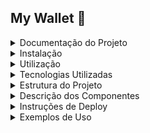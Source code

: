 ## My Wallet :money_with_wings:

<details>
<summary>Documentação do Projeto</summary>

##### Este é um projeto em React que utiliza JavaScript, React e Styled Components para criar uma aplicação mobile que simula um gerenciador de gastos, onde pode ser inserido os ganhos e gastos do usuário.
</details>


<details>
<summary>Instalação</summary>

Para rodar o projeto, primeiro clone este repositório usando o comando:

```
git clone https://github.com/seu-usuario/nome-do-projeto.git
```
Em seguida, instale as dependências usando o gerenciador de pacotes de sua escolha. Recomendo o uso do npm:
  
```
npm install
```
</details>


<details>
<summary>Utilização</summary>
Para rodar o projeto em um servidor de desenvolvimento, execute o seguinte comando:

```
npm start
```
Isso irá iniciar um servidor de desenvolvimento em **localhost:3000**, onde você pode visualizar a aplicação em seu navegador.
</details>


<details>
<summary>Tecnologias Utilizadas</summary>
- ReactJS 18.0.2
- Axios 1.1.3
- Day.js 1.11.6
- React-Confirm-Alert 3.0.6
- React-Icons 18.2.0
- React-Loader-Spinner 5.3.4
- React-Router-Dom 6.4.3
- Styled-Componets 5.3.6
- Sweet-Alert2 11.6.15
- Visual Studio Code
- Git e GitHub

O projeto foi desenvolvido com a biblioteca ReactJS. Para o desenvolvimento, utilizei o Visual Studio Code como IDE e o Git para controle de versão e o GitHub como repositório remoto.

Links úteis:
- [Documentação do ReactJS](https://reactjs.org/docs/)
- [Visual Studio Code](https://code.visualstudio.com/docs)
- [Git](https://git-scm.com/doc)
- [GitHub](https://docs.github.com/)  

</details>


<details>
<summary>Estrutura do Projeto</summary>

A estrutura do projeto é organizada da seguinte maneira:

  - `public/`: contém arquivos estáticos acessíveis publicamente.

- `src/`:  contém todo o código-fonte da aplicação.

  - `assets/`  - contém os recursos estáticos da aplicação.
    - `images/` - contém imagens utilizadas na aplicação.
    - `styles/` - contém os arquivos de estilo da aplicação.

  - `components/` - contém os componentes da aplicação.
    - `Loading/` - contém o componente que é exibido durante o carregamento.
    - `Navbar/` - contém o componente de barra de navegação.
    - `Registries/` - contém o componente de registros.
    - `Sign-in/` - contém o componente de login.
    - `Sign-up/` - contém o componente de registro.

  - `contexts/` - contém os contextos da aplicação.

  - `services/` - contém os serviços da aplicação.

  `App.js` - arquivo principal que renderiza a aplicação.

  `index.js` - arquivo que inicializa a aplicação.
</details>


<details>
<summary>Descrição dos Componentes</summary>
Loading

- O componente **Loading** é responsável por exibir um spinner enquanto a aplicação está carregando. Ele utiliza a biblioteca React-Loader-Spinner para exibir o spinner.
Navbar

- O componente **Navbar** é responsável por exibir a barra de navegação da aplicação. Ele é fixado no topo da tela e contém botões de navegação para as diferentes páginas da aplicação. O componente utiliza a biblioteca React-Icons para exibir os ícones.
Registries

- O componente **Registries** é responsável por exibir a lista de registros do usuário. Ele contém um formulário para adicionar novos registros, bem como uma tabela que exibe os registros existentes. O componente utiliza a biblioteca Axios para se comunicar com a API e adicionar ou remover registros.
Sign-in

- O componente **Sign-in** é responsável pela página de login da aplicação. Ele contém um formulário onde o usuário pode inserir suas credenciais de login.
Sign-up

- O componente **Sign-up** é responsável pela página de registro da aplicação. Ele contém um formulário onde o usuário pode inserir suas informações de registro.
</details>


<details>
<summary>Instruções de Deploy</summary>

**Para fazer o deploy da aplicação em um ambiente de produção, é necessário realizar os seguintes passos:**

Buildar a aplicação usando o comando npm run build. Isso irá gerar uma pasta build contendo os arquivos otimizados para produção.

Subir a pasta build para um servidor web. Existem diversas opções para hospedar uma aplicação web, como por exemplo o Netlify, o Heroku, o AWS S3, entre outros.

Configurar as variáveis de ambiente da aplicação para o ambiente de produção. Isso inclui as credenciais de acesso à API e outras configurações específicas do ambiente de produção.

</details>


<details>
<summary>Exemplos de Uso</summary>

A aplicação é um gerenciador de gastos, onde o usuário pode adicionar e remover registros de ganhos e gastos. Para utilizar a aplicação, o usuário deve seguir os seguintes passos:

   - Acessar a página de registro (/signup) e criar uma conta.

   - Acessar a página de login (/signin) e fazer o login com as credenciais criadas na etapa anterior.

   - Adicionar registros de ganhos e gastos na página de registros (/registries).

   - Visualizar a lista de registros e os totais de ganhos e gastos na página de registros (/registries).

   - Fazer o logout na barra de navegação (/).

</details>
